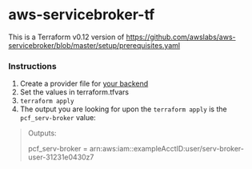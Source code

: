 # aws-servicebroker-tf
This is a Terraform v0.12 version of https://github.com/awslabs/aws-servicebroker/blob/master/setup/prerequisites.yaml

### Instructions
1. Create a provider file for [your backend](https://www.terraform.io/docs/backends/index.html)
2. Set the values in terraform.tfvars
3. `terraform apply`
4. The output you are looking for upon the `terraform apply` is the `pcf_serv-broker` value:


> Outputs:
> 
> pcf_serv-broker =
> arn:aws:iam::exampleAcctID:user/serv-broker-user-31231e0430z7
